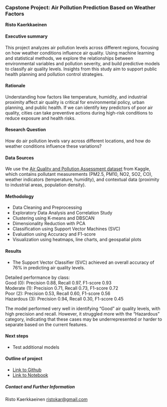### Capstone Project: Air Pollution Prediction Based on Weather Factors

**Risto Kaerkkaeinen**

#### Executive summary
This project analyzes air pollution levels across different regions, focusing on how weather conditions influence air quality. Using machine learning and statistical methods, we explore the relationships between environmental variables and pollution severity, and build predictive models to classify air quality levels. Insights from this study aim to support public health planning and pollution control strategies.

#### Rationale
Understanding how factors like temperature, humidity, and industrial proximity affect air quality is critical for environmental policy, urban planning, and public health. If we can identify key predictors of poor air quality, cities can take preventive actions during high-risk conditions to reduce exposure and health risks.

#### Research Question
How do air pollution levels vary across different locations, and how do weather conditions influence these variations?

#### Data Sources
We use the [Air Quality and Pollution Assessment dataset](https://www.kaggle.com/datasets/mujtabamatin/air-quality-and-pollution-assessment) from Kaggle, which contains pollutant measurements (PM2.5, PM10, NO2, SO2, CO), weather indicators (temperature, humidity), and contextual data (proximity to industrial areas, population density).

#### Methodology
- Data Cleaning and Preprocessing  
- Exploratory Data Analysis and Correlation Study  
- Clustering using K-means and DBSCAN  
- Dimensionality Reduction with PCA  
- Classification using Support Vector Machines (SVC)  
- Evaluation using Accuracy and F1-score  
- Visualization using heatmaps, line charts, and geospatial plots

#### Results
- The Support Vector Classifier (SVC) achieved an overall accuracy of 76% in predicting air quality levels.  

Detailed performance by class:  
Good (0): Precision 0.88, Recall 0.97, F1-score 0.93  
Moderate (1): Precision 0.71, Recall 0.73, F1-score 0.72  
Poor (2): Precision 0.53, Recall 0.60, F1-score 0.56  
Hazardous (3): Precision 0.94, Recall 0.30, F1-score 0.45

The model performed very well in identifying “Good” air quality levels, with high precision and recall. However, it struggled more with the “Hazardous” category, indicating that these cases may be underrepresented or harder to separate based on the current features.

#### Next steps
- Test additional models

#### Outline of project

- [Link to Github](https://github.com/RistoKarkkainen/AIML-CapstoneProject)
- [Link to Notebook](https://github.com/RistoKarkkainen/AIML-CapstoneProject/blob/main/capstone.ipynb)

##### Contact and Further Information

Risto Kaerkkaeinen
ristokar@gmail.com